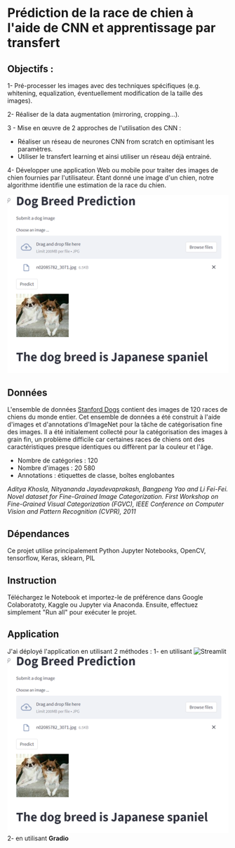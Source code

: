 
# Prédiction de la race de chien à l'aide de CNN et apprentissage par transfert
## Objectifs :
1- Pré-processer les images avec des techniques spécifiques (e.g. whitening, equalization, éventuellement modification de la taille des images).

2- Réaliser de la data augmentation (mirroring, cropping...).

3 - Mise en œuvre de 2 approches de l'utilisation des CNN :
- Réaliser un réseau de neurones CNN from scratch en optimisant les paramètres.
- Utiliser le transfert learning et ainsi utiliser un réseau déjà entrainé.
    
4- Développer une application Web ou mobile pour traiter des images de chien fournies par l'utilisateur. Étant donné une image d'un chien, notre algorithme identifie une estimation de la race du chien.

![Dog prediction](https://github.com/HoudCa/Dog_Breed_Prediction/blob/main/Img_Dog_prediction.png)

## Données
L'ensemble de données [Stanford Dogs](http://vision.stanford.edu/aditya86/ImageNetDogs/) contient des images de 120 races de chiens du monde entier. Cet ensemble de 
données a été construit à l'aide d'images et d'annotations d'ImageNet pour la tâche de catégorisation fine des images. Il a été initialement collecté pour la 
catégorisation des images à grain fin, un problème difficile car certaines races de chiens ont des caractéristiques presque identiques ou diffèrent par la couleur et 
l'âge.

- Nombre de catégories : 120
- Nombre d'images : 20 580
- Annotations : étiquettes de classe, boîtes englobantes

*Aditya Khosla, Nityananda Jayadevaprakash, Bangpeng Yao and Li Fei-Fei. Novel dataset for Fine-Grained Image Categorization. First Workshop on Fine-Grained Visual 
Categorization (FGVC), IEEE Conference on Computer Vision and Pattern Recognition (CVPR), 2011*

## Dépendances
Ce projet utilise principalement Python Jupyter Notebooks, OpenCV, tensorflow, Keras, sklearn, PIL
## Instruction
Téléchargez le Notebook et importez-le de préférence dans Google Colaboratoty, Kaggle ou Jupyter via Anaconda.
Ensuite, effectuez simplement "Run all" pour exécuter le projet.

## Application 
J'ai déployé l'application en utilisant 2 méthodes :
1- en utilisant ![**Streamlit**](https://github.com/HoudCa/Dog_Breed_Prediction/main/main-app)
![Dog prediction](https://github.com/HoudCa/Dog_Breed_Prediction/blob/main/Img_Dog_prediction.png)
2- en utilisant **Gradio**
